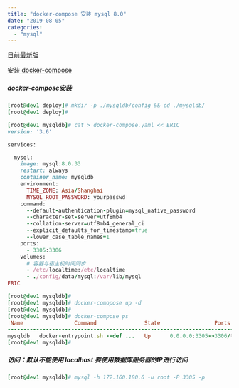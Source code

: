 ```yaml
---
title: "docker-compose 安装 mysql 8.0"
date: "2019-08-05"
categories: 
  - "mysql"
---
```


[目前最新版](https://hub.docker.com/_/mysql?tab=tags "目前最新版")

[安装 docker-compose](https://lemonit-eric-mao.github.io/blog/%E5%AE%89%E8%A3%85-docker-compose "安装 docker-compose")

##### docker-compose安装

```ruby
[root@dev1 deploy]# mkdir -p ./mysqldb/config && cd ./mysqldb/
[root@dev1 deploy]#

[root@dev1 mysqldb]# cat > docker-compose.yaml << ERIC
version: '3.6'

services:

  mysql:
    image: mysql:8.0.33
    restart: always
    container_name: mysqldb
    environment:
      TIME_ZONE: Asia/Shanghai
      MYSQL_ROOT_PASSWORD: yourpasswd
    command:
      --default-authentication-plugin=mysql_native_password
      --character-set-server=utf8mb4
      --collation-server=utf8mb4_general_ci
      --explicit_defaults_for_timestamp=true
      --lower_case_table_names=1
    ports:
      - 3305:3306
    volumes:
      # 容器与宿主机时间同步
      - /etc/localtime:/etc/localtime
      - ./config/data/mysql:/var/lib/mysql
ERIC

[root@dev1 mysqldb]#
[root@dev1 mysqldb]# docker-comopose up -d
[root@dev1 mysqldb]#
[root@dev1 mysqldb]# docker-compose ps
 Name                Command               State                 Ports
------------------------------------------------------------------------------------
mysqldb   docker-entrypoint.sh --def ...   Up      0.0.0.0:3305->3306/tcp, 33060/tcp
[root@dev1 mysqldb]#
```

##### 访问：默认不能使用 localhost 要使用数据库服务器的IP进行访问

```ruby
[root@dev1 mysqldb]# mysql -h 172.160.180.6 -u root -P 3305 -p
```
